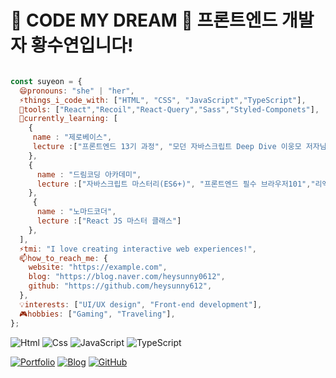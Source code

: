 
<h1>🌟 CODE MY DREAM 🌟 프론트엔드 개발자 황수연입니다! </h1>
  
```js

const suyeon = {
  😄pronouns: "she" | "her",
  ⚡things_i_code_with: ["HTML", "CSS", "JavaScript","TypeScript"],
  🔭tools: ["React","Recoil","React-Query","Sass","Styled-Componets"],
  🌱currently_learning: [
    {
     name : "제로베이스",
     lecture :["프론트엔드 13기 과정", "모던 자바스크립트 Deep Dive 이웅모 저자님과 함께하는 북스터디"]
    },
    {
      name : "드림코딩 아카데미",
      lecture :["자바스크립트 마스터리(ES6+)", "프론트엔드 필수 브라우저101","리액트 개념정리&클론코딩","Git 마스터과정"]
    },
     {
      name : "노마드코더",
      lecture :["React JS 마스터 클래스"]
    },
  ],
  ⚡tmi: "I love creating interactive web experiences!",
  📫how_to_reach_me: {
    website: "https://example.com",
    blog: "https://blog.naver.com/heysunny0612",
    github: "https://github.com/heysunny612",
  },
  💡interests: ["UI/UX design", "Front-end development"],
  🎮hobbies: ["Gaming", "Traveling"],
};

```

<img alt="Html" src ="https://img.shields.io/badge/HTML5-E34F26.svg?&style=for-the-badge&logo=HTML5&logoColor=white"/> <img alt="Css" src ="https://img.shields.io/badge/CSS3-1572B6.svg?&style=for-the-badge&logo=CSS3&logoColor=white"/> <img alt="JavaScript" src ="https://img.shields.io/badge/JavaScriipt-F7DF1E.svg?&style=for-the-badge&logo=JavaScript&logoColor=black"/> <img alt="TypeScript" src="https://img.shields.io/badge/TypeScript-3178C6.svg?&style=for-the-badge&logo=TypeScript&logoColor=white"/>


[![Portfolio](https://img.shields.io/badge/Portfolio-FFA500.svg?&style=for-the-badge&logo=Portfolio&logoColor=white)](https://example.com)
[![Blog](https://img.shields.io/badge/Blog-1EC800.svg?&style=for-the-badge&logo=Blog&logoColor=white)](https://blog.naver.com/heysunny0612)
[![GitHub](https://img.shields.io/badge/GitHub-181717.svg?&style=for-the-badge&logo=GitHub&logoColor=white)](https://github.com/heysunny612)





